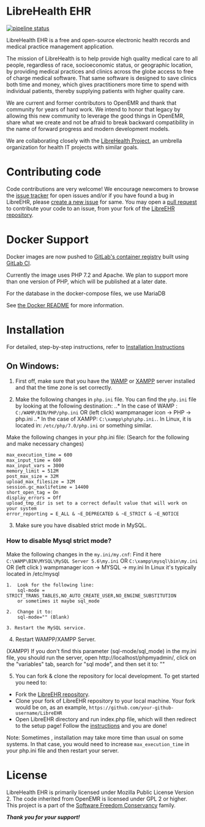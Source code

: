 # LibreHealth EHR

[![pipeline status](https://gitlab.com/librehealth/ehr/lh-ehr/badges/master/pipeline.svg)](https://gitlab.com/librehealth/ehr/lh-ehr/commits/master)

LibreHealth EHR is a free and open-source electronic health records and medical practice management application.

The mission of LibreHealth is to help provide high quality medical care to all people, regardless of race, socioeconomic status, or geographic location, by providing medical practices and clinics across the globe access to free of charge medical software. That same software is designed to save clinics both time and money, which gives practitioners more time to spend with individual patients, thereby supplying patients with higher quality care.

We are current and former contributors to OpenEMR and thank that community for years of hard work. We intend to honor that legacy by allowing this new community to leverage the good things in OpenEMR, share what we create and not be afraid to break backward compatibility in the name of forward progress and modern development models.

We are collaborating closely with the [LibreHealth Project](http://LibreHealth.io), an umbrella organization for health IT projects with similar goals.

# Contributing code

Code contributions are very welcome! We encourage newcomers to browse the [issue tracker](https://github.com/LibreHealthIO/LibreEHR/issues) for open issues and/or if you have found a bug in LibreEHR, please [create a new issue](https://github.com/LibreHealthIO/LibreEHR/issues/new) for same. You may open a [pull request](https://github.com/LibreHealthIO/LibreEHR/pulls) to contribute your code to an issue, from your fork of the [LibreEHR repository](https://github.com/LibreHealthIO/LibreEHR).

# Docker Support

Docker images are now pushed to [GitLab's container registry](https://gitlab.com/librehealth/ehr/lh-ehr/container_registry) built using [GitLab CI](https://gitlab.com/librehealth/ehr/lh-ehr/pipelines).

Currently the image uses PHP 7.2 and Apache. We plan to support more than one version of PHP, which will be published at a later date.

For the database in the docker-compose files, we use MariaDB

See [the Docker README](./docker/README.md) for more information.

# Installation

For detailed, step-by-step instructions, refer to [Installation Instructions](/INSTALL.md)

## On Windows:

1. First off, make sure that you have the [WAMP](http://www.wampserver.com/en/) or [XAMPP](https://www.apachefriends.org/index.html) server installed and that the time zone is set correctly.

2. Make the following changes in `php.ini` file. You can find the `php.ini` file by looking at the following destination:
..* In the case of WAMP :
`C:/WAMP/BIN/PHP/php.ini` OR (left click)  wampmanager icon -> PHP -> php.ini
..* In the case of XAMPP:
`C:\xampp\php\php.ini.`.
In Linux, it is located in:
`/etc/php/7.0/php.ini` or something similar.

Make the following changes in your php.ini file:
(Search for the following and make necessary changes)

```
max_execution_time = 600
max_input_time = 600
max_input_vars = 3000
memory_limit = 512M
post_max_size = 32M
upload_max_filesize = 32M
session.gc_maxlifetime = 14400
short_open_tag = On
display_errors = Off
upload_tmp_dir is set to a correct default value that will work on your system
error_reporting = E_ALL & ~E_DEPRECATED & ~E_STRICT & ~E_NOTICE
```

3. Make sure you have disabled strict mode in MySQL.

### How to disable Mysql strict mode?

Make the following changes in the `my.ini/my.cnf`:
Find it here `C:\WAMP\BIN\MYSQL\MySQL Server 5.6\my.ini` OR `C:\xampp\mysql\bin\my.ini`
OR (left click ) wampmanager icon -> MYSQL -> my.ini
In Linux it's typically located in /etc/mysql

    1.  Look for the following line:
        sql-mode = STRICT_TRANS_TABLES,NO_AUTO_CREATE_USER,NO_ENGINE_SUBSTITUTION
        or sometimes it maybe sql_mode

    2.  Change it to:
        sql-mode="" (Blank)

    3. Restart the MySQL service.


4. Restart WAMPP/XAMPP Server.

(XAMPP)
 If you don't find this parameter (sql-mode/sql_mode) in the my.ini file, you should run the server, open http://localhost/phpmyadmin/, click on the "variables" tab, search for "sql mode", and then set it to: ""

5. You can fork & clone the repository for local development. To get started you need to:
 - Fork the [LibreEHR repository](https://github.com/LibreHealthIO/LibreEHR).
 - Clone your fork of LibreEHR repository to your local machine. Your fork would be on, as an example, `https://github.com/your-github-username/LibreEHR`
 - Open LibreEHR directory and run index.php file, which will then redirect to the setup page! Follow the [instructions](/INSTALL.md/#windows-setup) and you are done!

Note: Sometimes , installation may take more time than usual on some systems. In that case, you would need to increase `max_execution_time` in your php.ini file and then restart your server.

# License

LibreHealth EHR is primarily licensed under Mozilla Public License Version 2. The code inherited from OpenEMR is licensed under GPL 2 or higher. This project is a part of the [Software Freedom Conservancy](http://sfconservancy.org) family.

***Thank you for your support!***
